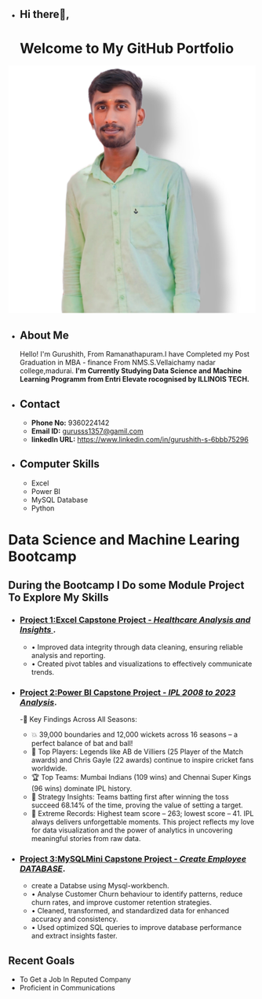 - ## Hi there👋, 
  # Welcome to My GitHub Portfolio
 ![Gurushith](https://github.com/Gurudsml/Gurudsml/blob/main/Gurus.jpg)
- ## About Me
  Hello! I'm Gurushith, From Ramanathapuram.I have Completed my Post Graduation in MBA - finance From NMS.S.Vellaichamy nadar college,madurai.
 **I'm Currently Studying Data Science and Machine Learning Programm from Entri Elevate rocognised by ILLINOIS TECH.** 
- ## Contact
  - **Phone No:** 9360224142
  - **Email ID:** gurusss1357@gamil.com
  - **linkedIn URL:** https://www.linkedin.com/in/gurushith-s-6bbb75296
- ## Computer Skills
   - Excel
   - Power BI
   - MySQL Database
   - Python
# Data Science and Machine Learing Bootcamp
 ## During the Bootcamp I Do some Module Project To Explore My Skills
- ### [Project 1:**Excel** Capstone Project - *Healthcare Analysis and Insights* ](https://github.com/Gurudsml/Excel-Healthcae-Insights).
     - •	Improved data integrity through data cleaning, ensuring reliable analysis and reporting.
     - •	Created pivot tables and visualizations to effectively communicate trends.
 
- ### [Project 2:**Power BI** Capstone Project - *IPL 2008 to 2023 Analysis*](https://github.com/Gurudsml/Power-BI-Module-Project).
     -🎯 Key Findings Across All Seasons:

     - 💥 39,000 boundaries and 12,000 wickets across 16 seasons – a perfect balance of bat and ball!
     - 🏏 Top Players: Legends like AB de Villiers (25 Player of the Match awards) and Chris Gayle (22 awards) continue to inspire cricket fans worldwide.
     - 🏆 Top Teams: Mumbai Indians (109 wins) and Chennai Super Kings (96 wins) dominate IPL history.
     - 🔢 Strategy Insights: Teams batting first after winning the toss succeed 68.14% of the time, proving the value of setting a target.
     - 🌟 Extreme Records: Highest team score – 263; lowest score – 41. IPL always delivers unforgettable moments.
This project reflects my love for data visualization and the power of analytics in uncovering meaningful stories from raw data.

- ### [Project 3:**MySQL**Mini Capstone Project - *Create Employee DATABASE*](https://github.com/Gurudsml/SQL-MINI-PROJECT).
   - create a Databse using Mysql-workbench.
   - •	Analyse Customer Churn behaviour to identify patterns, reduce churn rates, and improve customer retention strategies.
   - •	Cleaned, transformed, and standardized data for enhanced accuracy and consistency.
   - •	Used optimized SQL queries to improve database performance and extract insights faster.
 
 ## Recent Goals
  - To Get a Job In Reputed Company
  - Proficient in Communications
     

<!---
Gurudsml/Gurudsml is a ✨ special ✨ repository because its `README.md` (this file) appears on your GitHub profile.
You can click the Preview link to take a look at your changes.
--->
